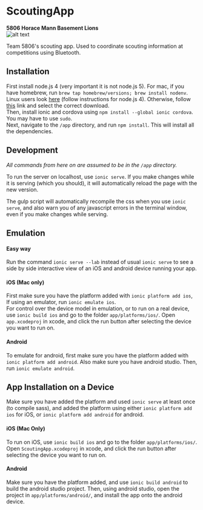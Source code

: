 # ScoutingApp

**5806 Horace Mann Basement Lions**  
![alt text](https://avatars3.githubusercontent.com/u/15164506?v=3&s=200 "Basement Lions")

Team 5806's scouting app. Used to coordinate scouting information at competitions using Bluetooth.

## Installation
First install node.js 4 (very important it is not node.js 5). For mac, if you have homebrew, run `brew tap homebrew/versions; brew install nodenv`. Linux users look [here](https://nodejs.org/en/download/package-manager/ "Linux NodeJS install") (follow instructions for node.js 4). Otherwise, follow [this](https://nodejs.org/en/download/ "NodeJS install") link and select the correct download.  
Then, install ionic and cordova using `npm install --global ionic cordova`. You may have to use `sudo`.  
Next, navigate to the `/app` directory, and run `npm install`. This will install all the dependencies.  

## Development
_All commands from here on are assumed to be in the `/app` directory._  

To run the server on localhost, use `ionic serve`. If you make changes while it is serving (which you should), it will automatically reload the page with the new version.  

The gulp script will automatically recompile the css when you use `ionic serve`, and also warn you of any javascript errors in the terminal window, even if you make changes while serving.  

## Emulation

#### Easy way
Run the command `ionic serve --lab` instead of usual `ionic serve` to see a side by side interactive view of an iOS and android device running your app.  

#### iOS (Mac only)
First make sure you have the platform added with `ionic platform add ios`,  
If using an emulator, run `ionic emulate ios`.  
For control over the device model in emulation, or to run on a real device, use `ionic build ios` and go to the folder `app/platforms/ios/`. Open `app.xcodeproj` in xcode, and click the run button after selecting the device you want to run on.

#### Android
To emulate for android, first make sure you have the platform added with `ionic platform add android`. Also make sure you have android studio. Then, run `ionic emulate android`.

## App Installation on a Device
Make sure you have added the platform and used `ionic serve` at least once (to compile sass), and added the platform using either `ionic platform add ios` for iOS, or `ionic platform add android` for android.

#### iOS (Mac Only)
To run on iOS, use `ionic build ios` and go to the folder `app/platforms/ios/`. Open `ScoutingApp.xcodeproj` in xcode, and click the run button after selecting the device you want to run on.
#### Android
Make sure you have the platform added, and use `ionic build android` to build the android studio project. Then, using android studio, open the project in `app/platforms/android/`, and install the app onto the android device.
